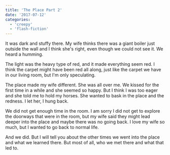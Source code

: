 ```yaml
---
title: 'The Place Part 2'
date: '2017-07-12'
categories:
  - 'creepy'
  - 'flash-fiction'
---
```


It was dark and stuffy there. My wife thinks there was a giant boiler just
outside the wall and I think she's right, even though we could not see it. We
heard a humming.

<!-- truncate -->


The light was the heavy type of red, and it made everything seem red. I think
the carpet might have been red all along, just like the carpet we have in our
living room, but I'm only speculating.

The place made my wife different. She was all over me. We kissed for the first
time in a while and she seemed so happy. But I think I was too eager and she
told me to hold my horses. She wanted to bask in the place and the redness. I
let her, I hung back.

We did not get enough time in the room. I am sorry I did not get to explore the
doorways that were in the room, but my wife said they might lead deeper into the
place and maybe there was no going back. I love my wife so much, but I wanted to
go back to normal life.

And we did. But I will tell you about the other times we went into the place and
what we learned there. But most of all, who we met there and what that led to.

